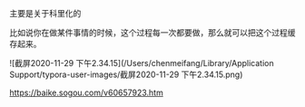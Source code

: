 主要是关于科里化的



比如说你在做某件事情的时候，这个过程每一次都要做，那么就可以把这个过程缓存起来。

![截屏2020-11-29 下午2.34.15](/Users/chenmeifang/Library/Application Support/typora-user-images/截屏2020-11-29 下午2.34.15.png)

https://baike.sogou.com/v60657923.htm
